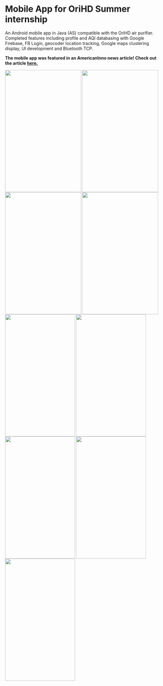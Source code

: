 <h1> Mobile App for OriHD Summer internship </h1>
<p> An Android mobile app in Java (AS) compatible with the OriHD air purifier. 
Completed features including profile and AQI databasing with Google Firebase, FB Login, geocoder location tracking, 
Google maps clustering display, UI development and Bluetooth TCP.
</p>
<p><strong>The mobile app was featured in an AmericanInno news article! Check out the article <a href = "https://www.americaninno.com/This+Smart+Portable+Air+Purifier+Doubles+as+a+Mask+to+Help+You+Breathe+Clean+Air">here.</a></strong></p>
<img src="https://github.com/Marblez/OriHD-App/blob/master/login.jpg" width="250" height="400" align="left">
<img src="https://github.com/Marblez/OriHD-App/blob/master/homepage.jpg" width="250" height="400" align="center">
<img src="https://github.com/Marblez/OriHD-App/blob/master/map1.jpg" width="250" height="400" align="left">
<img src="https://github.com/Marblez/OriHD-App/blob/master/map2.jpg" width="250" height="400" align="center">
<img src="https://github.com/Marblez/OriHD-App/blob/master/settings.jpg" width="230" height="400" align="left">
<img src="https://github.com/Marblez/OriHD-App/blob/master/info.jpg" width="230" height="400" align="center">
<img src="https://github.com/Marblez/OriHD-App/blob/master/addfriend.jpg" width="230" height="400" align="left">
<img src="https://github.com/Marblez/OriHD-App/blob/master/friendinfo.jpg" width="230" height="400" align="center">
<img src="https://github.com/Marblez/OriHD-App/blob/master/friendlist.jpg" width="230" height="400" align="left">

